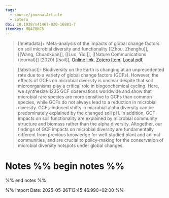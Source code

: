 ```yaml
---
tags:
  - source/journalArticle
  - zotero
doi: 10.1038/s41467-020-16881-7
itemKey: MQ4ZQKC5
---
```

>[!metadata]+
> Meta-analysis of the impacts of global change factors on soil microbial diversity and functionality
> [[Zhou, Zhenghu]], [[Wang, Chuankuan]], [[Luo, Yiqi]], 
> [[Nature Communications (journal)]] (2020)
> [[soil]], 
> [Online link](https://www.nature.com/articles/s41467-020-16881-7), [Zotero Item](zotero://select/library/items/MQ4ZQKC5), [Local pdf](file://C:/Users/aburg/Documents/references/zotero/storage/GBYN7FQW/Zhou2020_Metaanalysisimpacts.pdf), 

>[!abstract]-
>Biodiversity on the Earth is changing at an unprecedented rate due to a variety of global change factors (GCFs). However, the effects of GCFs on microbial diversity is unclear despite that soil microorganisms play a critical role in biogeochemical cycling. Here, we synthesize 1235 GCF observations worldwide and show that microbial rare species are more sensitive to GCFs than common species, while GCFs do not always lead to a reduction in microbial diversity. GCFs-induced shifts in microbial alpha diversity can be predominately explained by the changed soil pH. In addition, GCF impacts on soil functionality are explained by microbial community structure and biomass rather than the alpha diversity. Altogether, our findings of GCF impacts on microbial diversity are fundamentally different from previous knowledge for well-studied plant and animal communities, and are crucial to policy-making for the conservation of microbial diversity hotspots under global changes.

# Notes %% begin notes %%

%% end notes %%




%% Import Date: 2025-05-26T13:45:46.990+02:00 %%
